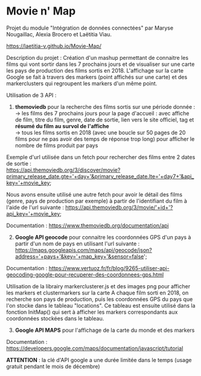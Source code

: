 # Movie n' Map
Projet du module "Intégration de données connectées" par Maryse Nougaillac, Alexia Brocero et Laëtitia Viau.

https://laetitia-v.github.io/Movie-Map/

Description du projet : Création d'un mashup permettant de connaitre les films qui vont sortir dans les 7 prochains jours et de visualiser sur une carte les pays de production des films sortis en 2018. L'affichage sur la carte Google se fait à travers des markers (point affichés sur une carte) et des markerclusters qui regroupent les markers d'un même point.

Utilisation de 3 API :

1) **themoviedb** pour la recherche des films sortis sur une période donnée :       
-> les films des 7 prochains jours pour la page d'accueil : avec affiche de film, titre du film, genre, date de sortie, lien vers le site officiel, tag et **résumé du film au survol de l'affiche**    
-> tous les films sortis en 2018 (avec une boucle sur 50 pages de 20 films pour ne pas avoir des temps de réponse trop long) pour afficher le nombre de films produit par pays   

Exemple d'url utilisée dans un fetch pour rechercher des films entre 2 dates de sortie :             
https://api.themoviedb.org/3/discover/movie?primary_release_date.gte='+day+'&primary_release_date.lte='+day7+'&api_key='+movie_key;
     
     
Nous avons ensuite utilisé une autre fetch pour avoir le détail des films (genre, pays de production par exemple) à partir de l'identifiant du film à l'aide de l'url suivante :
https://api.themoviedb.org/3/movie/'+id+'?api_key='+movie_key;

Documentation : https://www.themoviedb.org/documentation/api          

2) **Google API geocode** pour connaitre les coordonnées GPS d'un pays à partir d'un nom de pays en utilisant l'url suivante :       
https://maps.googleapis.com/maps/api/geocode/json?address='+pays+'&key='+map_key+'&sensor=false';

Documentation : https://www.vertuoz.fr/fr/blog/9265-utiliser-api-geocoding-google-pour-recuperer-des-coordonnees-gps.html    

Utilisation de la librairy markerclusterer.js et des images png pour afficher les markers et clustermarkers sur la carte
A chaque film sorti en 2018, on recherche son pays de production, puis les coordonnées GPS du pays que l'on stocke dans le tableau "locations".
Ce tableau est ensuite utilisé dans la fonction InitMap() qui sert à afficher les markers correspondants aux coordonnées stockées dans le tableau.

3) **Google API MAPS** pour l'affichage de la carte du monde et des markers 

Documentation : https://developers.google.com/maps/documentation/javascript/tutorial

**ATTENTION** : la clé d'API google a une durée limitée dans le temps (usage gratuit pendant le mois de décembre)
